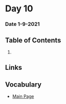 # Day 10
### Date 1-9-2021
  
## Table of Contents
1. []()

## Links

## Vocabulary









- [Main Page](https://jinman36.github.io/reading-notes/)